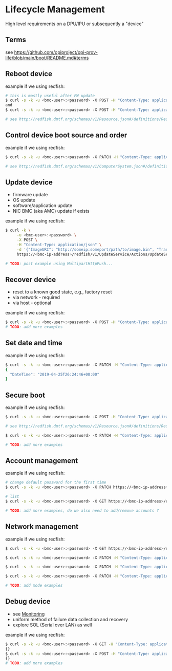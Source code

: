 # Lifecycle Management

High level requirements on a DPU/IPU or subsequently a "device"

## Terms

see <https://github.com/opiproject/opi-prov-life/blob/main/boot/README.md#terms>

## Reboot device

example if we using redfish:

```bash
# this is mostly useful after FW update
$ curl -s -k -u <bmc-user>:<password> -X POST -H "Content-Type: application/json" -d '{"ResetType": "ForceRestart"}' https://<bmc-ip-address>/redfish/v1/Managers/<ID>/Actions/Manager.Reset
and
$ curl -s -k -u <bmc-user>:<password> -X POST -H "Content-Type: application/json" -d '{"ResetType": "PowerCycle"}' https://<bmc-ip-address>/redfish/v1/Systems/<ID>/Actions/ComputerSystem.Reset

# see http://redfish.dmtf.org/schemas/v1/Resource.json#/definitions/ResetType
```

## Control device boot source and order

example if we using redfish:

```bash
$ curl -s -k -u <bmc-user>:<password> -X PATCH -H "Content-Type: application/json" -d '{"Boot": {"BootSourceOverrideTarget":"Pxe"} }' https://<bmc-ip-address>/redfish/v1/Systems/<ID>

# see http://redfish.dmtf.org/schemas/v1/ComputerSystem.json#/definitions/BootSource
```

## Update device

* firmware update
* OS update
* software/application update
* NIC BMC (aka AMC) update if exists

example if we using redfish:

```bash
$ curl -k \
     -u <bmc-user>:<password> \
     -X POST \
     -H "Content-Type: application/json" \
     -d '{"ImageURI": "http://someip:someport/path/to/image.bin", "TransferProtocol":"HTTP", "Targets": ["/redfish/v1/UpdateService/FirmwareInventory/BMC<#>"]}' \
     https://<bmc-ip-address>/redfish/v1/UpdateService/Actions/UpdateService.SimpleUpdate

# TODO: post example using MultipartHttpPush...
```

## Recover device

* reset to a known good state, e.g., factory reset
* via network - required
* via host - optional

example if we using redfish:

```bash
$ curl -s -k -u <bmc-user>:<password> -X POST -H "Content-Type: application/json" -d '{"ResetType": "ResetAll"}' https://<bmc-ip-address>/redfish/v1/Managers/<ID>/Actions/Manager.ResetToDefaults
# TODO: add more examples
```

## Set date and time

example if we using redfish:

```bash
$ curl -s -k -u <bmc-user>:<password> -X PATCH -H "Content-Type: application/json" -d '{"DateTime": "2019-04-25T26:24:46+00:00"}' https://<bmc-ip-address>/redfish/v1/Managers/<ID>
{
  "DateTime": "2019-04-25T26:24:46+00:00"
}
```

## Secure boot

example if we using redfish:

```bash
$ curl -s -k -u <bmc-user>:<password> -X POST -H "Content-Type: application/json" -d '{"ResetKeysType": "DeleteAllKeys"}' https://<bmc-ip-address>/redfish/v1/Systems/<ID>/SecureBoot/Actions/SecureBoot.ResetKeys

# see http://redfish.dmtf.org/schemas/v1/Resource.json#/definitions/ResetKeysType

$ curl -s -k -u <bmc-user>:<password> -X PATCH -H "Content-Type: application/json" -d '{"SecureBootEnable":true}' https://<bmc-ip-address>/redfish/v1/Systems/<ID>/SecureBoot

# TODO: add more examples
```

## Account management

example if we using redfish:

```bash
# change default password for the first time
$ curl -s -k -u <bmc-user>:<password> -X PATCH https://<bmc-ip-address>/redfish/v1/AccountService/Accounts/root -d '{"Password": "mynew@password"}'

# list
$ curl -s -k -u <bmc-user>:<password> -X GET https://<bmc-ip-address>/redfish/v1/AccountService/Accounts

# TODO: add more examples, do we also need to add/remove accounts ?
```

## Network management

example if we using redfish:

```bash
$ curl -s -k -u <bmc-user>:<password> -X GET https://<bmc-ip-address>/redfish/v1/Managers/<ID>/Ethernetnterfaces/eth0

$ curl -s -k -u <bmc-user>:<password> -X PATCH -H "Content-Type: application/json" -d '{"InterfaceEnabled": true}'  https://<bmc-ip-address>/redfish/v1/Managers/<ID>/Ethernetnterfaces/eth0

$ curl -s -k -u <bmc-user>:<password> -X PATCH -H "Content-Type: application/json" -d '{"DHCPv4": {"DHCPEnabled": false}}' https://<bmc-ip-address>/redfish/v1/Managers/<ID>/Ethernetnterfaces/eth0

$ curl -s -k -u <bmc-user>:<password> -X PATCH -H "Content-Type: application/json" -d '{"IPv6StaticAddresses": [{"Address": "fe80::966d:aeff:fe76:6e8f", "PrefixLength": 64}]}' https://<bmc-ip-address>/redfish/v1/Managers/<ID>/Ethernetnterfaces/eth0

# TODO: add mode examples
```

## Debug device

* see [Monitoring](https://github.com/opiproject/otel)
* uniform method of failure data collection and recovery
* explore SOL (Serial over LAN) as well

example if we using redfish:

```bash
$ curl -s -k -u <bmc-user>:<password> -X GET -H "Content-Type: application/json" https://<bmc-ip-address>/redfish/v1/Managers/<ID>/LogServices/{LogServiceId}/Entries
{}
$ curl -s -k -u <bmc-user>:<password> -X POST -H "Content-Type: application/json" https://<bmc-ip-address>/redfish/v1/Managers/<ID>/LogServices/{LogServiceId}/Actions/LogService.ClearLog
{}
# TODO: add more examples
```

